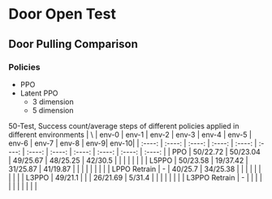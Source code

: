 # Door Open Test


## Door Pulling Comparison
### Policies
- PPO
- Latent PPO
  - 3 dimension
  - 5 dimension

50-Test, Success count/average steps of different policies applied in different environments
| \ | env-0 | env-1 | env-2 | env-3 | env-4 | env-5 | env-6 | env-7 | env-8 | env-9| env-10|
| :----: | :----: | :----: | :----: | :----: | :----: | :----: | :----: | :----: | :----: | :----: | :----: |
| PPO | 50/22.72 | 50/23.04 | 49/25.67 | 48/25.25 | 42/30.5 |  |  |  |  |  |  |
| L5PPO | 50/23.58 | 19/37.42 | 31/25.87 | 41/19.87 |  |  |  |  |  |  |  |
| LPPO Retrain | - | 40/25.7 | 34/25.38 |  |  |  |  |  |  |  |  |
| L3PPO | 49/21.1 |  |  | 26/21.69 |  5/31.4 |  |  |  |  |  |  |
| L3PPO Retrain | - |  |  |  |  |  |  |  |  |  |  |
